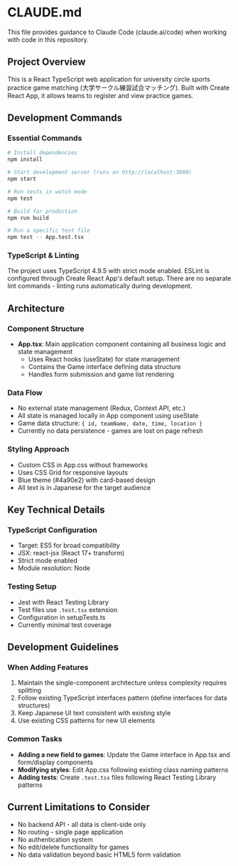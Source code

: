 # CLAUDE.md

This file provides guidance to Claude Code (claude.ai/code) when working with code in this repository.

## Project Overview
This is a React TypeScript web application for university circle sports practice game matching (大学サークル練習試合マッチング). Built with Create React App, it allows teams to register and view practice games.

## Development Commands

### Essential Commands
```bash
# Install dependencies
npm install

# Start development server (runs on http://localhost:3000)
npm start

# Run tests in watch mode
npm test

# Build for production
npm run build

# Run a specific test file
npm test -- App.test.tsx
```

### TypeScript & Linting
The project uses TypeScript 4.9.5 with strict mode enabled. ESLint is configured through Create React App's default setup. There are no separate lint commands - linting runs automatically during development.

## Architecture

### Component Structure
- **App.tsx**: Main application component containing all business logic and state management
  - Uses React hooks (useState) for state management
  - Contains the Game interface defining data structure
  - Handles form submission and game list rendering

### Data Flow
- No external state management (Redux, Context API, etc.)
- All state is managed locally in App component using useState
- Game data structure: `{ id, teamName, date, time, location }`
- Currently no data persistence - games are lost on page refresh

### Styling Approach
- Custom CSS in App.css without frameworks
- Uses CSS Grid for responsive layouts
- Blue theme (#4a90e2) with card-based design
- All text is in Japanese for the target audience

## Key Technical Details

### TypeScript Configuration
- Target: ES5 for broad compatibility
- JSX: react-jsx (React 17+ transform)
- Strict mode enabled
- Module resolution: Node

### Testing Setup
- Jest with React Testing Library
- Test files use `.test.tsx` extension
- Configuration in setupTests.ts
- Currently minimal test coverage

## Development Guidelines

### When Adding Features
1. Maintain the single-component architecture unless complexity requires splitting
2. Follow existing TypeScript interfaces pattern (define interfaces for data structures)
3. Keep Japanese UI text consistent with existing style
4. Use existing CSS patterns for new UI elements

### Common Tasks
- **Adding a new field to games**: Update the Game interface in App.tsx and form/display components
- **Modifying styles**: Edit App.css following existing class naming patterns
- **Adding tests**: Create `.test.tsx` files following React Testing Library patterns

## Current Limitations to Consider
- No backend API - all data is client-side only
- No routing - single page application
- No authentication system
- No edit/delete functionality for games
- No data validation beyond basic HTML5 form validation